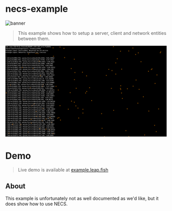 # necs-example
![banner](https://github.com/leap-fish/necs/raw/main/necsbanner.png)

> This example shows how to setup a server, client and network entities between them.

![preview](./preview.png)

# Demo
> Live demo is available at [example.leap.fish](https://example.leap.fish)

## About
This example is unfortunately not as well documented as we'd like, but it does show how to use NECS.